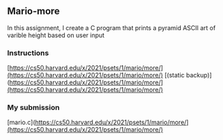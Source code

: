 ## Mario-more
In this assignment, I create a C program that prints a pyramid ASCII art of varible height based on user input

### Instructions
[https://cs50.harvard.edu/x/2021/psets/1/mario/more/](https://cs50.harvard.edu/x/2021/psets/1/mario/more/)
[(static backup)](https://cs50.harvard.edu/x/2021/psets/1/mario/more/](https://cs50.harvard.edu/x/2021/psets/1/mario/more/)

### My submission
[mario.c](https://cs50.harvard.edu/x/2021/psets/1/mario/more/](https://cs50.harvard.edu/x/2021/psets/1/mario/more/)
